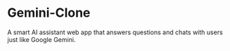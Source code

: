 # Gemini-Clone
A smart AI assistant web app that answers questions and chats with users just like Google Gemini.
